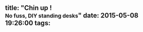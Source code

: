 title: "Chin up !<br><small>No fuss, DIY standing desks</small>"
date: 2015-05-08 19:26:00
tags:
---
